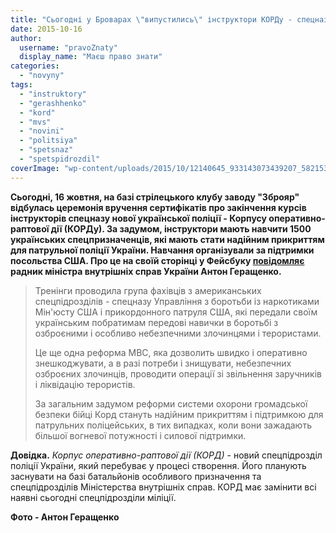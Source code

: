 ```yaml
---
title: "Сьогодні у Броварах \"випустились\" інструктори КОРДу - спецназу поліції"
date: 2015-10-16
author: 
  username: "pravoZnaty"
  display_name: "Маєш право знати"
categories: 
  - "novyny"
tags: 
  - "instruktory"
  - "gerashhenko"
  - "kord"
  - "mvs"
  - "novini"
  - "politsiya"
  - "spetsnaz"
  - "spetspidrozdil"
coverImage: "wp-content/uploads/2015/10/12140645_933143073439207_5821533850288357673_n.jpg"
---
```


**Сьогодні, 16 жовтня, на базі стрілецького клубу заводу "Зброяр" відбулась церемонія вручення сертифікатів про закінчення курсів інструкторів спецназу нової української поліції - Корпусу оперативно-раптової дії (КОРДу). За задумом, інструктори мають навчити 1500 українських спецпризначенців, які мають стати надійним прикриттям для патрульної поліції України. Навчання організували за підтримки посольства США. Про це на своїй сторінці у Фейсбуку [повідомляє](https://www.facebook.com/photo.php?fbid=933143073439207&set=a.673865036033680.1073741827.100002305693349&type=3&__mref=message_bubble) радник міністра внутрішніх справ України Антон Геращенко.**

> Тренінги проводила група фахівців з американських спецпідрозділів - спецназу Управління з боротьби із наркотиками Мін'юсту США і прикордонного патруля США, які передали своїм українським побратимам передові навички в боротьбі з озброєними і особливо небезпечними злочинцями і терористами.
> 
> Це ще одна реформа МВС, яка дозволить швидко і оперативно знешкоджувати, а в разі потреби і знищувати, небезпечних озброєних злочинців, проводити операції зі звільнення заручників і ліквідацію терористів.
> 
> За загальним задумом реформи системи охорони громадської безпеки бійці Корд стануть надійним прикриттям і підтримкою для патрульних поліцейських, в тих випадках, коли вони зажадають більшої вогневої потужності і силової підтримки.

**Довідка.** _Корпус оперативно-раптової дії (КОРД)_ - новий спецпідрозділ поліції України, який перебуває у процесі створення. Його планують заснувати на базі батальйонів особливого призначення та спецпідрозділів Міністерства внутрішніх справ. КОРД має замінити всі наявні сьогодні спецпідрозділи міліції.

**Фото - Антон Геращенко**
